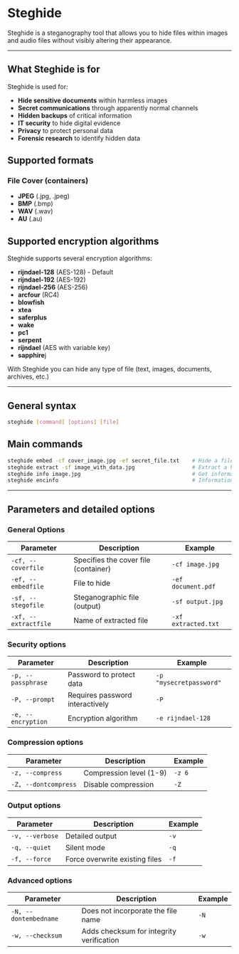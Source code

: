 # Steghide

Steghide is a steganography tool that allows you to hide files within images and audio files without visibly altering their appearance.

---

## What Steghide is for
Steghide is used for:
- **Hide sensitive documents** within harmless images
- **Secret communications** through apparently normal channels
- **Hidden backups** of critical information
- **IT security** to hide digital evidence
- **Privacy** to protect personal data
- **Forensic research** to identify hidden data

## Supported formats

### File Cover (containers)
- **JPEG** (.jpg, .jpeg)
- **BMP** (.bmp)
- **WAV** (.wav)
- **AU** (.au)

## Supported encryption algorithms
Steghide supports several encryption algorithms:
- **rijndael-128** (AES-128) - Default
- **rijndael-192** (AES-192)
- **rijndael-256** (AES-256)
- **arcfour** (RC4)
- **blowfish**
- **xtea**
- **saferplus**
- **wake**
- **pc1**
- **serpent**
- **rijndael** (AES with variable key)
- **sapphire**j

With Steghide you can hide any type of file (text, images, documents, archives, etc.)

---

## General syntax
```bash
steghide [command] [options] [file]
```

## Main commands
```bash
steghide embed -cf cover_image.jpg -ef secret_file.txt    # Hide a file
steghide extract -sf image_with_data.jpg                  # Extract a hidden file
steghide info image.jpg                                   # Get information
steghide encinfo                                          # Information on encryption algorithms
```

---

## Parameters and detailed options

### General Options
| Parameter | Description | Example |
|-----------|-------------|---------|
| `-cf, --coverfile` | Specifies the cover file (container) | `-cf image.jpg` |
| `-ef, --embedfile` | File to hide | `-ef document.pdf` |
| `-sf, --stegofile` | Steganographic file (output) | `-sf output.jpg` |
| `-xf, --extractfile` | Name of extracted file | `-xf extracted.txt` |

### Security options
| Parameter | Description | Example |
|-----------|-------------|---------|
| `-p, --passphrase` | Password to protect data | `-p "mysecretpassword"` |
| `-P, --prompt` | Requires password interactively | `-P` |
| `-e, --encryption` | Encryption algorithm | `-e rijndael-128` |

### Compression options
| Parameter | Description | Example |
|-----------|-------------|---------|
| `-z, --compress` | Compression level (1-9) | `-z 6` |
| `-Z, --dontcompress` | Disable compression | `-Z` |

### Output options
| Parameter | Description | Example |
|-----------|-------------|---------|
| `-v, --verbose` | Detailed output | `-v` |
| `-q, --quiet` | Silent mode | `-q` |
| `-f, --force` | Force overwrite existing files | `-f` |

### Advanced options
| Parameter | Description | Example |
|-----------|-------------|---------|
| `-N, --dontembedname` | Does not incorporate the file name | `-N` |
| `-w, --checksum` | Adds checksum for integrity verification | `-w` |

